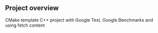 ## Project overview
CMake template C++ project with Google Test, Google Benchmarks and using fetch content